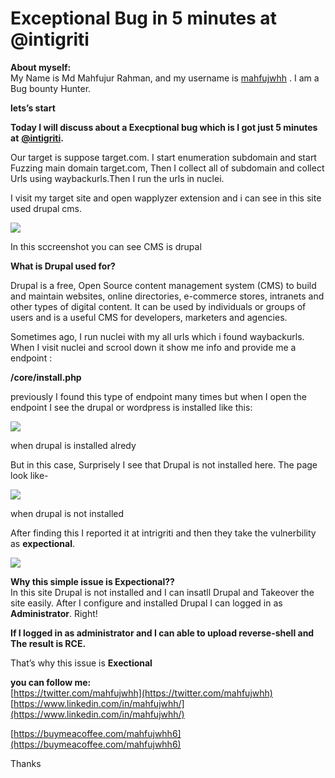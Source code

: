 # Exceptional Bug in 5 minutes at @intigriti


**About myself:**  
My Name is Md Mahfujur Rahman, and my username is [mahfujwhh](https://twitter.com/mahfujwhh) . I am a Bug bounty Hunter.

**lets’s start**

**Today I will discuss about a Execptional bug which is I got just 5 minutes at** [**@intigriti**](http://twitter.com/intigriti)**.**

Our target is suppose target.com. I start enumeration subdomain and start Fuzzing main domain target.com, Then I collect all of subdomain and collect Urls using waybackurls.Then I run the urls in nuclei.

I visit my target site and open wapplyzer extension and i can see in this site used drupal cms.

![](https://miro.medium.com/v2/resize:fit:547/1*WxZtvn8oT-GP25Jv2GTR-A.png)

In this sccreenshot you can see CMS is drupal

**What is Drupal used for?**

Drupal is a free, Open Source content management system (CMS) to build and maintain websites, online directories, e-commerce stores, intranets and other types of digital content. It can be used by individuals or groups of users and is a useful CMS for developers, marketers and agencies.

Sometimes ago, I run nuclei with my all urls which i found waybackurls. When I visit nuclei and scrool down it show me info and provide me a endpoint :

**/core/install.php**

previously I found this type of endpoint many times but when I open the endpoint I see the drupal or wordpress is installed like this:

![](https://miro.medium.com/v2/resize:fit:700/1*nPKgLecDfyJskfSWOr1HRw.png)

when drupal is installed alredy

But in this case, Surprisely I see that Drupal is not installed here. The page look like-

![](https://miro.medium.com/v2/resize:fit:700/1*0VamzqMHXVrKYD3SV6tc_Q.png)

when drupal is not installed

After finding this I reported it at intrigriti and then they take the vulnerbility as **expectional**.

![](https://miro.medium.com/v2/resize:fit:700/1*6fBakmc-uHv9rAnuWBkI5Q.png)

**Why this simple issue is Expectional??**  
In this site Drupal is not installed and I can insatll Drupal and Takeover the site easily. After I configure and installed Drupal I can logged in as **Administrator**. Right!

**If I logged in as administrator and I can able to upload reverse-shell and The result is RCE.**

That’s why this issue is **Exectional**

**you can follow me:**  
[https://twitter.com/mahfujwhh](https://twitter.com/mahfujwhh)  
[https://www.linkedin.com/in/mahfujwhh/](https://www.linkedin.com/in/mahfujwhh/)

[https://buymeacoffee.com/mahfujwhh6](https://buymeacoffee.com/mahfujwhh6)

Thanks

